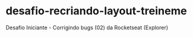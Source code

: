 # desafio-recriando-layout-treineme
Desafio Iniciante - Corrigindo bugs (02) da Rocketseat (Explorer) 
